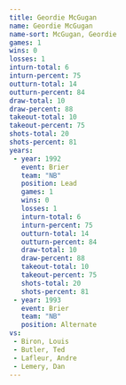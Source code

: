 ```yaml
---
title: Geordie McGugan
name: Geordie McGugan
name-sort: McGugan, Geordie
games: 1
wins: 0
losses: 1
inturn-total: 6
inturn-percent: 75
outturn-total: 14
outturn-percent: 84
draw-total: 10
draw-percent: 88
takeout-total: 10
takeout-percent: 75
shots-total: 20
shots-percent: 81
years:
 - year: 1992
   event: Brier
   team: "NB"
   position: Lead
   games: 1
   wins: 0
   losses: 1
   inturn-total: 6
   inturn-percent: 75
   outturn-total: 14
   outturn-percent: 84
   draw-total: 10
   draw-percent: 88
   takeout-total: 10
   takeout-percent: 75
   shots-total: 20
   shots-percent: 81
 - year: 1993
   event: Brier
   team: "NB"
   position: Alternate
vs:
 - Biron, Louis
 - Butler, Ted
 - Lafleur, Andre
 - Lemery, Dan
---
```

